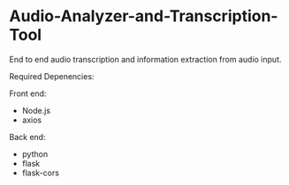 # Audio-Analyzer-and-Transcription-Tool
End to end audio transcription and information extraction from audio input. 

Required Depenencies:

Front end:
- Node.js
- axios

Back end:
- python
- flask
- flask-cors
